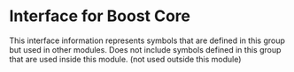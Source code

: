 
# Interface for Boost Core
This interface information represents symbols that are defined in this group but used in other modules.  Does not include symbols defined in this group that are used inside this module.
(not used outside this module)
